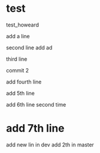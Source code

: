 test
====

test_howeard

add a line
 

second line add ad 


third line 

commit 2

add fourth line	

add 5th line

add 6th line second time


add 7th line
=======

add new lin in dev 
add 2th in master
